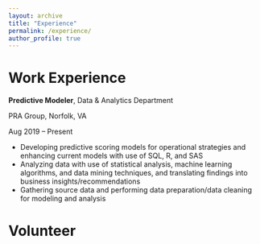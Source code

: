 ```yaml
---
layout: archive
title: "Experience"
permalink: /experience/
author_profile: true
---
```


Work Experience
======

**Predictive Modeler**, Data & Analytics Department

PRA Group, Norfolk, VA

Aug 2019 – Present

- Developing predictive scoring models for operational strategies and enhancing current models with use of SQL, R, and SAS
- Analyzing data with use of statistical analysis, machine learning algorithms, and data mining techniques, and translating findings into business insights/recommendations
- Gathering source data and performing data preparation/data cleaning for modeling and analysis



Volunteer
======